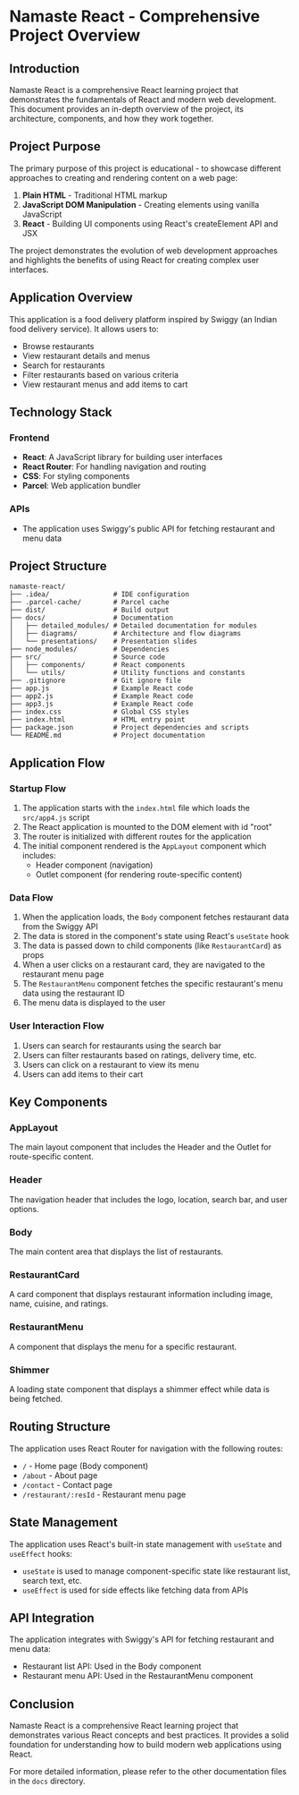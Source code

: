 # Namaste React - Comprehensive Project Overview

## Introduction

Namaste React is a comprehensive React learning project that demonstrates the fundamentals of React and modern web development. This document provides an in-depth overview of the project, its architecture, components, and how they work together.

## Project Purpose

The primary purpose of this project is educational - to showcase different approaches to creating and rendering content on a web page:

1. **Plain HTML** - Traditional HTML markup
2. **JavaScript DOM Manipulation** - Creating elements using vanilla JavaScript
3. **React** - Building UI components using React's createElement API and JSX

The project demonstrates the evolution of web development approaches and highlights the benefits of using React for creating complex user interfaces.

## Application Overview

This application is a food delivery platform inspired by Swiggy (an Indian food delivery service). It allows users to:

- Browse restaurants
- View restaurant details and menus
- Search for restaurants
- Filter restaurants based on various criteria
- View restaurant menus and add items to cart

## Technology Stack

### Frontend
- **React**: A JavaScript library for building user interfaces
- **React Router**: For handling navigation and routing
- **CSS**: For styling components
- **Parcel**: Web application bundler

### APIs
- The application uses Swiggy's public API for fetching restaurant and menu data

## Project Structure

```
namaste-react/
├── .idea/                # IDE configuration
├── .parcel-cache/        # Parcel cache
├── dist/                 # Build output
├── docs/                 # Documentation
│   ├── detailed_modules/ # Detailed documentation for modules
│   ├── diagrams/         # Architecture and flow diagrams
│   └── presentations/    # Presentation slides
├── node_modules/         # Dependencies
├── src/                  # Source code
│   ├── components/       # React components
│   └── utils/            # Utility functions and constants
├── .gitignore            # Git ignore file
├── app.js                # Example React code
├── app2.js               # Example React code
├── app3.js               # Example React code
├── index.css             # Global CSS styles
├── index.html            # HTML entry point
├── package.json          # Project dependencies and scripts
└── README.md             # Project documentation
```

## Application Flow

### Startup Flow

1. The application starts with the `index.html` file which loads the `src/app4.js` script
2. The React application is mounted to the DOM element with id "root"
3. The router is initialized with different routes for the application
4. The initial component rendered is the `AppLayout` component which includes:
   - Header component (navigation)
   - Outlet component (for rendering route-specific content)

### Data Flow

1. When the application loads, the `Body` component fetches restaurant data from the Swiggy API
2. The data is stored in the component's state using React's `useState` hook
3. The data is passed down to child components (like `RestaurantCard`) as props
4. When a user clicks on a restaurant card, they are navigated to the restaurant menu page
5. The `RestaurantMenu` component fetches the specific restaurant's menu data using the restaurant ID
6. The menu data is displayed to the user

### User Interaction Flow

1. Users can search for restaurants using the search bar
2. Users can filter restaurants based on ratings, delivery time, etc.
3. Users can click on a restaurant to view its menu
4. Users can add items to their cart

## Key Components

### AppLayout
The main layout component that includes the Header and the Outlet for route-specific content.

### Header
The navigation header that includes the logo, location, search bar, and user options.

### Body
The main content area that displays the list of restaurants.

### RestaurantCard
A card component that displays restaurant information including image, name, cuisine, and ratings.

### RestaurantMenu
A component that displays the menu for a specific restaurant.

### Shimmer
A loading state component that displays a shimmer effect while data is being fetched.

## Routing Structure

The application uses React Router for navigation with the following routes:

- `/` - Home page (Body component)
- `/about` - About page
- `/contact` - Contact page
- `/restaurant/:resId` - Restaurant menu page

## State Management

The application uses React's built-in state management with `useState` and `useEffect` hooks:

- `useState` is used to manage component-specific state like restaurant list, search text, etc.
- `useEffect` is used for side effects like fetching data from APIs

## API Integration

The application integrates with Swiggy's API for fetching restaurant and menu data:

- Restaurant list API: Used in the Body component
- Restaurant menu API: Used in the RestaurantMenu component

## Conclusion

Namaste React is a comprehensive React learning project that demonstrates various React concepts and best practices. It provides a solid foundation for understanding how to build modern web applications using React.

For more detailed information, please refer to the other documentation files in the `docs` directory.
